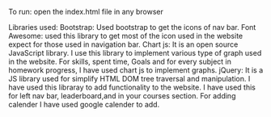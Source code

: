 To run: open the index.html file in any browser


Libraries used:
Bootstrap: Used bootstrap to get the icons of nav bar.
Font Awesome: used this library to get most of the icon used in the website expect for those used in navigation bar.
Chart js: It is an open source JavaScript library. I use this library to implement various type of graph used in the website. For skills, spent time, Goals and for every subject in homework progress, I have used chart js to implement graphs.
jQuery: It is a JS library used for simplify HTML DOM tree traversal and manipulation. I have used this libraray to add functionality to the website. I have used this for left nav bar, leaderboard,and in your courses section.
For adding calender I have used google calender to add.